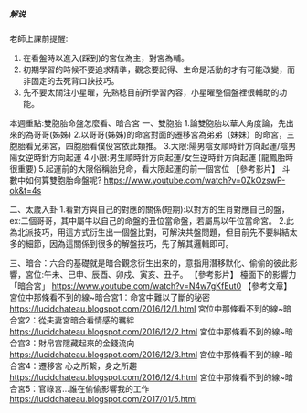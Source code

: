 

##### 解说

老師上課前提醒: 

1. 在看盤時以進入(踩到)的宮位為主，對宮為輔。
2. 初期學習的時候不要追求精準，觀念要記得、生命是活動的才有可能改變，而非固定的去死背口訣技巧。
3. 先不要太關注小星曜，先熟稔目前所學習內容，小星曜整個盤裡很輔助的功能。

本週重點:雙胞胎命盤怎麼看、暗合宮
一、雙胞胎
1.論雙胞胎以華人角度論，先出來的為哥哥(姊姊)
2.以哥哥(姊姊)的命宮對面的遷移宮為弟弟（妹妹）的命宮，三胞胎看兄弟宮，四胞胎看僕伇宮依此類推。
3.大限:陽男陰女順時針方向起運/陰男陽女逆時針方向起運
4.小限:男生順時針方向起運/女生逆時針方向起運 (龍鳳胎時很重要)
5.起運前的大限俗稱胎兒命，看大限起運的前一個宮位
【參考影片】
斗數中如何算雙胞胎命盤呢?
https://www.youtube.com/watch?v=0ZkOzswP-ok&t=4s

二、太歲入卦
1.看對方與自己的對應的關係(短期):以對方的生肖對應自己的盤，ex:二個哥哥，其中屬牛以自己的命盤的丑位當命盤，若屬馬以午位當命宮。
2.此為北派技巧，用這方式衍生出一個盤比對，可解決共盤問題，但目前先不要糾結太多的細節，因為這關係到很多的解盤技巧，先了解其邏輯即可。

三、暗合：六合的基礎就是暗合觀念衍生出來的，意指用潛移默化、偷偷的彼此影響，宮位:午未、巳申、辰酉、卯戍、寅亥、丑子。
【參考影片】
檯面下的影響力「暗合宮」
https://www.youtube.com/watch?v=N4w7gKfEut0
【參考文章】
宮位中那條看不到的線~暗合宮1：命宮中難以了斷的秘密
https://lucidchateau.blogspot.com/2016/12/1.html
宮位中那條看不到的線~暗合宮2：從夫妻宮暗合看情感的羈絆
https://lucidchateau.blogspot.com/2016/12/2.html
宮位中那條看不到的線~暗合宮3：財帛宮隱藏起來的金錢流向
https://lucidchateau.blogspot.com/2016/12/3.html
宮位中那條看不到的線~暗合宮4：遷移宮 心之所繫，身之所趨
https://lucidchateau.blogspot.com/2016/12/4.html
宮位中那條看不到的線~暗合宮5：官祿宮…誰在偷偷影響我的工作
https://lucidchateau.blogspot.com/2017/01/5.html